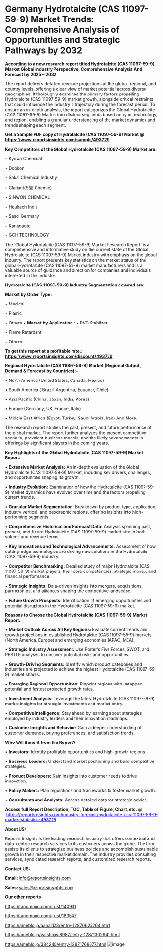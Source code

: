 # Germany Hydrotalcite (CAS 11097-59-9) Market Trends: Comprehensive Analysis of Opportunities and Strategic Pathways by 2032

<strong>According to a new research report titled Hydrotalcite (CAS 11097-59-9) Market Global Industry Perspective, Comprehensive Analysis And Forecast by 2025 – 2032</strong>

The report delivers detailed revenue projections at the global, regional, and country levels, offering a clear view of market potential across diverse geographies. It thoroughly examines the primary factors propelling Hydrotalcite (CAS 11097-59-9) market growth, alongside critical restraints that could influence the industry's trajectory during the forecast period. To ensure an in-depth analysis, the report categorizes the Global Hydrotalcite (CAS 11097-59-9) Market into distinct segments based on type, technology, and region, enabling a granular understanding of the market dynamics and trends shaping each segment.

<strong>Get a Sample PDF copy of Hydrotalcite (CAS 11097-59-9) Market </strong><strong>@<a href=https://www.reportsinsights.com/sample/493729 style=color:#0000ff;> https://www.reportsinsights.com/sample/493729</a></strong></font>

<strong>Key Competitors of the Global Hydrotalcite (CAS 11097-59-9) Market are:</strong>

‣ Kyowa Chemical

‣ Doobon

‣ Sakai Chemical Industry

‣ Clariant(S黡-Chemie)

‣ SINWON CHEMICAL

‣ Heubach India

‣ Sasol Germany

‣ Kanggaote

‣ GCH TECHNOLOGY

The ‘Global Hydrotalcite (CAS 11097-59-9) Market Research Report’ is a comprehensive and informative study on the current state of the Global Hydrotalcite (CAS 11097-59-9) Market industry with emphasis on the global industry. The report presents key statistics on the market status of the global Hydrotalcite (CAS 11097-59-9) market manufacturers and is a valuable source of guidance and direction for companies and individuals interested in the industry.

<strong>Hydrotalcite (CAS 11097-59-9) Industry Segmentation covered are:</strong>

<strong>Market by Order Type: </strong>

‣ Medical

‣ Plastic

‣ Others
‣ 
<strong>Market by Application :</strong>
‣ PVC Stabilzer

‣ Flame Retardant

‣ Others

<strong>To get this report at a profitable rate.: <a href=https://www.reportsinsights.com/discount/493729 style=color:#0000ff;>https://www.reportsinsights.com/discount/493729</a></strong></font>

<strong>Regional Hydrotalcite (CAS 11097-59-9) Market (Regional Output, Demand &amp; Forecast by Countries):-</strong>

• North America (United States, Canada, Mexico)

• South America ( Brazil, Argentina, Ecuador, Chile)

• Asia Pacific (China, Japan, India, Korea)

• Europe (Germany, UK, France, Italy)

• Middle East Africa (Egypt, Turkey, Saudi Arabia, Iran) And More.

The research report studies the past, present, and future performance of the global market. The report further analyzes the present competitive scenario, prevalent business models, and the likely advancements in offerings by significant players in the coming years.

<strong>Key Highlights of the Global Hydrotalcite (CAS 11097-59-9) Market Report:</strong>

• <strong>Extensive Market Analysis:</strong> An in-depth evaluation of the Global Hydrotalcite (CAS 11097-59-9) Market, including key drivers, challenges, and opportunities shaping its growth.

• <strong>Industry Evolution:</strong> Examination of how the Hydrotalcite (CAS 11097-59-9) market dynamics have evolved over time and the factors propelling current trends.

• <strong>Granular Market Segmentation:</strong> Breakdown by product type, application, industry vertical, and geographic regions, offering insights into high-performing segments.

• <strong>Comprehensive Historical and Forecast Data:</strong> Analysis spanning past, present, and future Hydrotalcite (CAS 11097-59-9) market size in both volume and revenue terms.

• <strong>Key Innovations and Technological Advancements:</strong> Assessment of how cutting-edge technologies are driving new solutions in the Hydrotalcite (CAS 11097-59-9) industry.

• <strong>Competitor Benchmarking:</strong> Detailed study of major Hydrotalcite (CAS 11097-59-9) market players, their core competencies, strategic moves, and financial performance.

• <strong>Strategic Insights:</strong> Data-driven insights into mergers, acquisitions, partnerships, and alliances shaping the competitive landscape.

• <strong>Future Growth Prospects:</strong> Identification of emerging opportunities and potential disruptors in the Hydrotalcite (CAS 11097-59-9) market.

<strong>Reasons to Choose the Global Hydrotalcite (CAS 11097-59-9) Market Report:</strong>

• <strong>Market Outlook Across All Key Regions:</strong> Evaluate current trends and growth projections in established Hydrotalcite (CAS 11097-59-9) markets (North America, Europe) and emerging economies (APAC, MEA).

• <strong>Strategic Industry Assessment:</strong> Use Porter’s Five Forces, SWOT, and PESTLE analyses to uncover potential risks and opportunities.

• <strong>Growth-Driving Segments:</strong> Identify which product categories and industries are projected to achieve the highest Hydrotalcite (CAS 11097-59-9) market shares.

• <strong>Emerging Regional Opportunities:</strong> Pinpoint regions with untapped potential and fastest projected growth rates.

• <strong>Investment Analysis:</strong> Leverage the latest Hydrotalcite (CAS 11097-59-9) market insights for strategic investments and market entry.

• <strong>Competitive Intelligence:</strong> Stay ahead by learning about strategies employed by industry leaders and their innovation roadmaps.

• <strong>Customer Insights and Behavior:</strong> Gain a deeper understanding of customer demands, buying preferences, and satisfaction trends.

<strong>Who Will Benefit from the Report?</strong>

• <strong>Investors:</strong> Identify profitable opportunities and high-growth regions.

• <strong>Business Leaders:</strong> Understand market positioning and build competitive strategies.

• <strong>Product Developers:</strong> Gain insights into customer needs to drive innovation.

• <strong>Policy Makers:</strong> Plan regulations and frameworks to foster market growth.

• <strong>Consultants and Analysts:</strong> Access detailed data for strategic advice.
</ul>
<strong>Access full Report Description, TOC, Table of Figure, Chart, etc. </strong>@  <a href=https://reportsinsights.com/industry-forecast/hydrotalcite-cas-11097-59-9-market-statistics-493729 style=color:#0000ff;>https://reportsinsights.com/industry-forecast/hydrotalcite-cas-11097-59-9-market-statistics-493729</a></font>

<strong><strong>About US</strong>:</strong>

Reports Insights is the leading research industry that offers contextual and data-centric research services to its customers across the globe. The firm assists its clients to strategize business policies and accomplish sustainable growth in their respective market domain. The industry provides consulting services, syndicated research reports, and customized research reports.

<strong>Contact US:</strong>

<p class=""""><b>Email:</b> <a href=mailto:info@reportsinsights.com>info@reportsinsights.com</a></p>
<p class=""""><b>Sales:</b> <a href=mailto:sales@reportsinsights.com>sales@reportsinsights.com</a></p>

<strong>Our other reports</strong>

<a href=https://tanomuno.com/illust/140931>https://tanomuno.com/illust/140931</a>

<a href=https://tanomuno.com/illust/183547>https://tanomuno.com/illust/183547</a>

<a href=https://ameblo.jp/aanar123/entry-12870625264.html>https://ameblo.jp/aanar123/entry-12870625264.html</a>

<a href=https://ameblo.jp/vaishnavi8987/entry-12871302941.html>https://ameblo.jp/vaishnavi8987/entry-12871302941.html</a>

<a href=https://ameblo.jp/384240/entry-12871768077.html>https://ameblo.jp/384240/entry-12871768077.html</a>
![image](https://github.com/user-attachments/assets/b486b584-3a83-4b43-bafa-3f18a3d56110)
